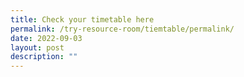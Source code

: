```yaml
---
title: Check your timetable here
permalink: /try-resource-room/tiemtable/permalink/
date: 2022-09-03
layout: post
description: ""
---
```

